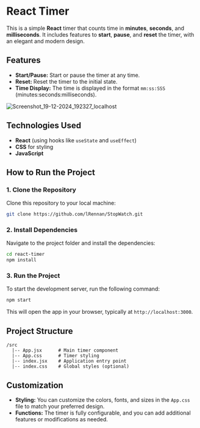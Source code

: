 # React Timer

This is a simple **React** timer that counts time in **minutes**, **seconds**, and **milliseconds**. It includes features to **start**, **pause**, and **reset** the timer, with an elegant and modern design.

## Features

- **Start/Pause:** Start or pause the timer at any time.
- **Reset:** Reset the timer to the initial state.
- **Time Display:** The time is displayed in the format `mm:ss:SSS` (minutes:seconds:milliseconds).


![Screenshot_19-12-2024_192327_localhost](https://github.com/user-attachments/assets/304ab46e-179f-4acb-8aec-55d600ce625b)

## Technologies Used

- **React** (using hooks like `useState` and `useEffect`)
- **CSS** for styling
- **JavaScript**

## How to Run the Project

### 1. Clone the Repository

Clone this repository to your local machine:

```bash
git clone https://github.com/lRennan/StopWatch.git 
```

### 2. Install Dependencies

Navigate to the project folder and install the dependencies:

```bash
cd react-timer
npm install
```

### 3. Run the Project

To start the development server, run the following command:

```bash
npm start
```

This will open the app in your browser, typically at `http://localhost:3000`.

## Project Structure

```
/src
  |-- App.jsx      # Main timer component
  |-- App.css      # Timer styling
  |-- index.jsx    # Application entry point
  |-- index.css    # Global styles (optional)
```

## Customization

- **Styling:** You can customize the colors, fonts, and sizes in the `App.css` file to match your preferred design.
- **Functions:** The timer is fully configurable, and you can add additional features or modifications as needed.
